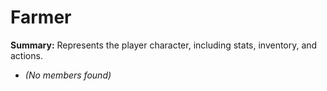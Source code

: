 # Farmer

**Summary:** Represents the player character, including stats, inventory, and actions.
- *(No members found)*
